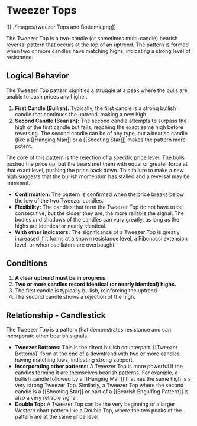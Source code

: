 # Tweezer Tops

![[../images/tweezer Tops and Bottoms.png]]

The Tweezer Top is a two-candle (or sometimes multi-candle) bearish reversal pattern that occurs at the top of an uptrend. The pattern is formed when two or more candles have matching highs, indicating a strong level of resistance.

## Logical Behavior

The Tweezer Top pattern signifies a struggle at a peak where the bulls are unable to push prices any higher.

1.  **First Candle (Bullish):** Typically, the first candle is a strong bullish candle that continues the uptrend, making a new high.
2.  **Second Candle (Bearish):** The second candle attempts to surpass the high of the first candle but fails, reaching the exact same high before reversing. The second candle can be of any type, but a bearish candle (like a [[Hanging Man]] or a [[Shooting Star]]) makes the pattern more potent.

The core of this pattern is the rejection of a specific price level. The bulls pushed the price up, but the bears met them with equal or greater force at that exact level, pushing the price back down. This failure to make a new high suggests that the bullish momentum has stalled and a reversal may be imminent.

- **Confirmation:** The pattern is confirmed when the price breaks below the low of the two Tweezer candles.
- **Flexibility:** The candles that form the Tweezer Top do not have to be consecutive, but the closer they are, the more reliable the signal. The bodies and shadows of the candles can vary greatly, as long as the highs are identical or nearly identical.
- **With other indicators:** The significance of a Tweezer Top is greatly increased if it forms at a known resistance level, a Fibonacci extension level, or when oscillators are overbought.

## Conditions

1.  **A clear uptrend must be in progress.**
2.  **Two or more candles record identical (or nearly identical) highs.**
3.  The first candle is typically bullish, reinforcing the uptrend.
4.  The second candle shows a rejection of the high.

## Relationship - Candlestick

The Tweezer Top is a pattern that demonstrates resistance and can incorporate other bearish signals.

- **Tweezer Bottoms:** This is the direct bullish counterpart. [[Tweezer Bottoms]] form at the end of a downtrend with two or more candles having matching lows, indicating strong support.
- **Incorporating other patterns:** A Tweezer Top is more powerful if the candles forming it are themselves bearish patterns. For example, a bullish candle followed by a [[Hanging Man]] that has the same high is a very strong Tweezer Top. Similarly, a Tweezer Top where the second candle is a [[Shooting Star]] or part of a [[Bearish Engulfing Pattern]] is also a very reliable signal.
- **Double Top:** A Tweezer Top can be the very beginning of a larger Western chart pattern like a Double Top, where the two peaks of the pattern are at the same price level.
